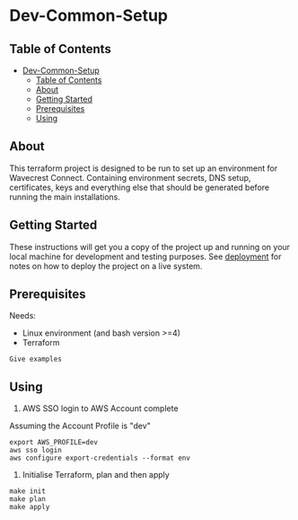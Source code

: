 # Dev-Common-Setup

## Table of Contents

- [Dev-Common-Setup](#dev-common-setup)
  - [Table of Contents](#table-of-contents)
  - [About ](#about-)
  - [Getting Started ](#getting-started-)
  - [Prerequisites ](#prerequisites-)
  - [Using ](#using-)

## About <a name = "about"></a>

This terraform project is designed to be run to set up an environment for Wavecrest Connect. Containing environment secrets, DNS setup, certificates, keys and everything else that should be generated before running the main installations.

## Getting Started <a name = "getting_started"></a>

These instructions will get you a copy of the project up and running on your local machine for development and testing purposes. See [deployment](#deployment) for notes on how to deploy the project on a live system.

## Prerequisites <a name = "prerequisites"></a>

Needs:
* Linux environment (and bash version >=4)
* Terraform

```
Give examples
```

## Using <a name = "using"></a>

1. AWS SSO login to AWS Account complete

Assuming the Account Profile is "dev"

```
export AWS_PROFILE=dev
aws sso login
aws configure export-credentials --format env
```

1. Initialise Terraform, plan and then apply

```
make init
make plan
make apply
```

